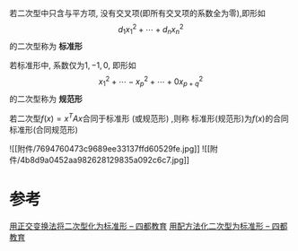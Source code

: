 

若二次型中只含与平方项, 没有交叉项(即所有交叉项的系数全为零),即形如
$$
d_{1}x_{1}^{2}+\cdots+d_{n}x_{n}^{2}
$$
的二次型称为 **标准形**

若标准形中, 系数仅为$1,-1,0$, 即形如
$$
x_{1}^{2}+\cdots-x_{p}^{2}+\cdots+0x_{p+q}^{2}
$$
的二次型称为 **规范形**

若二次型$f(x)=x^{T}Ax$合同于标准形 (或规范形) ,则称 标准形(规范形)为$f(x)$的合同标准形(合同规范形)

![[附件/7694760473c9689ee33137ffd60529fe.jpg]]
![[附件/4b8d9a0452aa982628129835a092c6c7.jpg]]

# 参考
[用正交变换法将二次型化为标准形 – 四都教育](https://www.sudoedu.com/%e7%ba%bf%e6%80%a7%e4%bb%a3%e6%95%b0%e8%a7%86%e9%a2%91%e8%af%be%e7%a8%8b/%e4%ba%8c%e6%ac%a1%e5%9e%8b/%e7%94%a8%e6%ad%a3%e4%ba%a4%e5%8f%98%e6%8d%a2%e6%b3%95%e5%b0%86%e4%ba%8c%e6%ac%a1%e5%9e%8b%e5%8c%96%e4%b8%ba%e6%a0%87%e5%87%86%e5%bd%a2/)
[用配方法化二次型为标准形 – 四都教育](https://www.sudoedu.com/%e7%ba%bf%e6%80%a7%e4%bb%a3%e6%95%b0%e8%a7%86%e9%a2%91%e8%af%be%e7%a8%8b/%e4%ba%8c%e6%ac%a1%e5%9e%8b/%e7%94%a8%e9%85%8d%e6%96%b9%e6%b3%95%e5%8c%96%e4%ba%8c%e6%ac%a1%e5%9e%8b%e4%b8%ba%e6%a0%87%e5%87%86%e5%bd%a2/)
